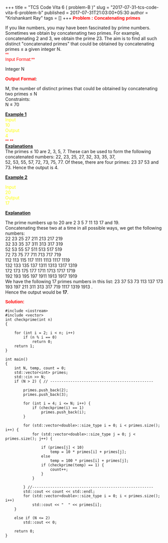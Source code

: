 +++
title = "TCS Code Vita 6 ( problem-B )"
slug = "2017-07-31-tcs-code-vita-6-problem-b"
published = 2017-07-31T21:03:00+05:30
author = "Krishankant Ray"
tags = []
+++
<span style="color: red;"><span
style="font-family: Verdana,sans-serif;">**Problem : Concatenating
primes**</span></span>  
  
If you like numbers, you may have been fascinated by prime numbers.
Sometimes we obtain by concatenating two primes. For example,
concatenating 2 and 3, we obtain the prime 23. The aim is to find all
such distinct "concatenated primes" that could be obtained by
concatenating primes ≤ a given integer N.  
<span style="color: red;"><span
style="font-family: Verdana,sans-serif;">**  
Input Format:**</span></span>  
  
Integer N  
  
<span style="color: red;"><span
style="font-family: Verdana,sans-serif;">**Output
Format**</span></span>:  
  
M, the number of distinct primes that could be obtained by concatenating
two primes ≤ N  
Constraints:  
N ≤ 70  
  
<u>**Example 1**</u>  
<span style="color: yellow;">Input  
10  
Output  
4</span>  
<span style="color: red;"><span
style="font-family: Verdana,sans-serif;">** **</span></span>  
<u><span style="font-family: inherit;">**Explanations**</span></u>  
The primes ≤ 10 are 2, 3, 5, 7. These can be used to form the following
concatenated numbers: 22, 23, 25, 27, 32, 33, 35, 37,  
52, 53, 55, 57, 72, 73, 75, 77. Of these, there are four primes: 23 37
53 and 73. Hence the output is 4.  
  
<u>**Example 2**</u>  
  
<span style="color: yellow;">Input  
20  
Output  
17</span>  
  
<u>**Explanation**</u>  
  
The prime numbers up to 20 are 2 3 5 7 11 13 17 and 19.  
Concatenating these two at a time in all possible ways, we get the
following numbers:  
22 23 25 27 211 213 217 219  
32 33 35 37 311 313 317 319  
52 53 55 57 511 513 517 519  
72 73 75 77 711 713 717 719  
112 113 115 117 1111 1113 1117 1119  
132 133 135 137 1311 1313 1317 1319  
172 173 175 177 1711 1713 1717 1719  
192 193 195 197 1911 1913 1917 1919  
We have the following 17 primes numbers in this list: 23 37 53 73 113
137 173 193 197 211 311 313 317 719 1117 1319 1913 .  
Hence the output would be **17**.  
  
<span style="color: red;"><span
style="font-family: Verdana,sans-serif;">**Solution:**</span></span>  
  
  

    #include <iostream>
    #include <vector>
    int checkprime(int n)
    {

        for (int i = 2; i < n; i++)
            if (n % i == 0)
                return 0;
        return 1;
    }

    int main()
    {
        int N, temp, count = 0;
        std::vector<int> primes;
        std::cin >> N;
        if (N > 2) { // ----------------------------------------------

            primes.push_back(2);
            primes.push_back(3);

            for (int i = 4; i <= N; i++) {
                if (checkprime(i) == 1)
                    primes.push_back(i);
            }

            for (std::vector<double>::size_type i = 0; i < primes.size(); i++) {
                for (std::vector<double>::size_type j = 0; j < primes.size(); j++) {

                    if (primes[j] < 10)
                        temp = 10 * primes[i] + primes[j];
                    else
                        temp = 100 * primes[i] + primes[j];
                    if (checkprime(temp) == 1) {
                        count++;
                    }
                }

            } //------------------------------------------------------
            std::cout << count << std::endl;
            for (std::vector<double>::size_type i = 0; i < primes.size(); i++)
                std::cout << "  " << primes[i];
        }

        else if (N <= 2)
            std::cout << 0;

        return 0;
    }
